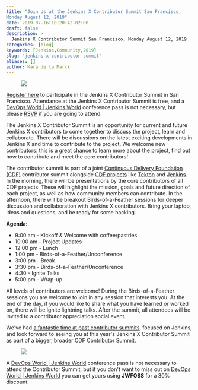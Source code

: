 ```yaml
---
title: "Join Us at the Jenkins X Contributor Summit San Francisco,
Monday August 12, 2019"
date: 2019-07-16T10:20:42-02:00
draft: false
description: >
  Jenkins X Contributor Summit San Francisco, Monday August 12, 2019
categories: [blog]
keywords: [Jenkins,Community,2019]
slug: "jenkins-x-contributor-summit"
aliases: []
author: Kara de la Marck
---
```


<figure>
<img src="/images/old-Jenkins-x-Contributor-Summit.png"/>
</figure>

[Register here](https://www.eventbrite.com/e/jenkins-x-contributor-summit-2019-san-francisco-tickets-65105473223) to participate in the Jenkins X Contributor Summit in San Francisco. Attendance at the Jenkins X Contributor Summit is free, and a [DevOps World | Jenkins World](https://www.cloudbees.com/devops-world/san-francisco) conference pass is not necessary, but please [RSVP](https://www.eventbrite.com/e/jenkins-x-contributor-summit-2019-san-francisco-tickets-65105473223) if you are going to attend.

The Jenkins X Contributor Summit is an opportunity for current and future Jenkins X contributors to come together to discuss the project, learn and collaborate. There will be discussions on the latest exciting developments in Jenkins X and time to contribute to the project. We welcome new contributors: this is a great chance to learn more about the project, find out how to contribute and meet the core contributors!

The contributor summit is part of a joint [Continuous Delivery Foundation (CDF)](https://cd.foundation/) contributor summit alongside [CDF projects](https://thenewstack.io/continuous-delivery-foundation-launches-with-jenkins-jenkins-x-spinnaker-tekton/) like [Tekton](https://github.com/tektoncd) and [Jenkins](https://jenkins.io/). In the morning, there will be presentations by the core contributors of all CDF projects. These will highlight the mission, goals and future direction of each project, as well as how community members can contribute. In the afternoon, there will be breakout Birds-of-a-Feather sessions for deeper discussion and collaboration with Jenkins X contributors. Bring your laptop, ideas and questions, and be ready for some hacking.

**Agenda:**

* 9:00 am - Kickoff & Welcome with coffee/pastries
* 10:00 am - Project Updates
* 12:00 pm - Lunch
* 1:00 pm - Birds-of-a-Feather/Unconference
* 3:00 pm - Break
* 3:30 pm - Birds-of-a-Feather/Unconference
* 4:30 - Ignite Talks
* 5:00 pm - Wrap-up

All levels of contributors are welcome! During the Birds-of-a-Feather sessions you are welcome to join in any session that interests you. At the end of the day, if you would like to share what you have learned or worked on, there will be Ignite lightning talks. After the summit, all attendees will be invited to a contributor appreciation social event.

We've had [a fantastic time at past contributor summits](https://jenkins.io/blog/2018/10/18/contributor-summit-summary/), focused on Jenkins, and look forward to seeing you at this year's Jenkins X Contributor Summit as part of a bigger, broader CDF Contributor Summit.

<figure>
<img src="/images/contributor_summit_sf.jpg"/>
</figure>

A [DevOps World | Jenkins World](https://www.cloudbees.com/devops-world/san-francisco) conference pass is not necessary to attend the Contributor Summit, but if you don't want to miss out on [DevOps World | Jenkins World](https://www.cloudbees.com/devops-world/san-francisco) you can get yours using **JWFOSS** for a 30% discount.

